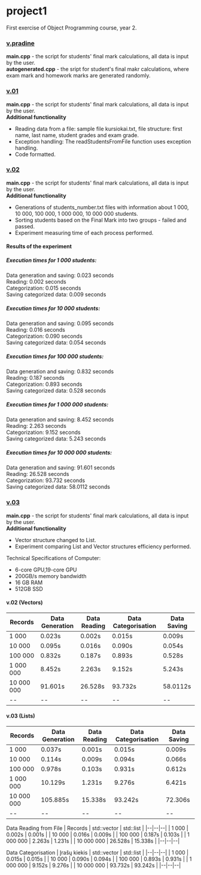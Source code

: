 # project1
First exercise of Object Programming course, year 2.

### [v.pradine](https://github.com/ErikaKriks/project1/releases/tag/v.pradine)
**main.cpp** - the script for students' final mark calculations, all data is input by the user.
<br>**autogenerated.cpp** - the sript for student's final makr calculations, where exam mark and homework marks are generated randomly.


### [v.01](https://github.com/ErikaKriks/project1/releases/tag/v.01)
**main.cpp** - the script for students' final mark calculations, all data is input by the user.
<br>**Additional functionality**
* Reading data from a file: sample file kursiokai.txt, file structure: first name, last name, student grades and exam grade.
* Exception handling: The readStudentsFromFile function uses exception handling.
* Code formatted.


### [v.02](https://github.com/ErikaKriks/project1/releases/tag/v.02)
**main.cpp** - the script for students' final mark calculations, all data is input by the user.
<br>**Additional functionality**
* Generations of students_number.txt files with information about 1 000, 10 000, 100 000, 1 000 000, 10 000 000 students.
* Sorting students based on the Final Mark into two groups - failed and passed.
* Experiment measuring time of each process performed.

#### Results of the experiment
##### Execution times for 1 000 students:
Data generation and saving: 0.023 seconds
<br>Reading: 0.002 seconds
<br>Categorization: 0.015 seconds
<br>Saving categorized data: 0.009 seconds

##### Execution times for 10 000 students:
Data generation and saving: 0.095 seconds
<br>Reading: 0.016 seconds
<br>Categorization: 0.090 seconds
<br>Saving categorized data: 0.054 seconds

##### Execution times for 100 000 students:
Data generation and saving: 0.832 seconds
<br>Reading: 0.187 seconds
<br>Categorization: 0.893 seconds
<br>Saving categorized data: 0.528 seconds

##### Execution times for 1 000 000 students:
Data generation and saving: 8.452 seconds
<br>Reading: 2.263 seconds
<br>Categorization: 9.152 seconds
<br>Saving categorized data: 5.243 seconds

##### Execution times for 10 000 000 students:
Data generation and saving: 91.601 seconds
<br>Reading: 26.528 seconds
<br>Categorization: 93.732 seconds
<br>Saving categorized data: 58.0112 seconds

### [v.03](https://github.com/ErikaKriks/project1/releases/tag/v.03)
**main.cpp** - the script for students' final mark calculations, all data is input by the user.
<br>**Additional functionality**
* Vector structure changed to List.
* Experiment comparing List and Vector structures efficiency performed.

Technical Specifications of Computer:
* 6-core GPU,19-core GPU
* 200GB/s memory bandwidth
* 16 GB RAM
* 512GB SSD

#### v.02 (Vectors)
| Records | Data Generation | Data Reading | Data Categorisation | Data Saving| 
|--|--|--|--|--|
| 1 000 | 0.023s | 0.002s | 0.015s | 0.009s |
| 10 000 | 0.095s | 0.016s | 0.090s | 0.054s |
| 100 000 | 0.832s  | 0.187s | 0.893s | 0.528s | 
| 1 000 000 | 8.452s | 2.263s | 9.152s | 5.243s |
| 10 000 000 | 91.601s | 26.528s | 93.732s | 58.0112s |
|--|--|--|--|--|

#### v.03 (Lists)
| Records | Data Generation | Data Reading | Data Categorisation | Data Saving| 
|--|--|--|--|--|
| 1 000 | 0.037s | 0.001s | 0.015s | 0.009s |
| 10 000 | 0.114s | 0.009s | 0.094s | 0.066s |
| 100 000 | 0.978s  | 0.103s | 0.931s | 0.612s | 
| 1 000 000 | 10.129s | 1.231s | 9.276s | 6.421s |
| 10 000 000 | 105.885s | 15.338s | 93.242s | 72.306s |
|--|--|--|--|--|

Data Reading from File
| Records | std::vector | std::list |
|--|--|--|
| 1 000 | 0.002s | 0.001s |
| 10 000 | 0.016s | 0.009s |
| 100 000 | 0.187s  | 0.103s | 
| 1 000 000 | 2.263s | 1.231s |
| 10 000 000 | 26.528s | 15.338s |
|--|--|--|

Data Categorisation 
| Įrašų kiekis | std::vector | std::list |
|--|--|--|
| 1 000 | 0.015s | 0.015s |
| 10 000 | 0.090s | 0.094s |
| 100 000 |  0.893s  | 0.931s |
| 1 000 000 | 9.152s | 9.276s | 
| 10 000 000 | 93.732s | 93.242s |
|--|--|--|
